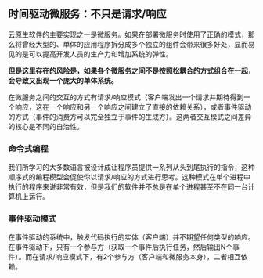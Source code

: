 时间驱动微服务：不只是请求/响应
------------------------------------------------

云原生软件的主要实现之一是微服务。如果在部署微服务时使用了正确的模式，那么将曾经大型的、单体的应用程序拆分成多个独立的组件会带来很多好处，显而易见的是可以提高开发人员的生产力和增加系统的弹性。

**但是这里存在的风险是，如果各个微服务之间不是按照松耦合的方式组合在一起，会导致又出现一个庞大的单体系统。**

在微服务之间的交互的方式有请求/响应模式（客户端发出一个请求并期待得到一个响应，这在一个响应和另一个响应之间建立了直接的依赖关系），或者事件驱动的方式（事件的消费方可以完全独立于事件的生成方）。这两者交互模式之间差异的核心是不同的自治性。



### 命令式编程

我们所学习的大多数语言被设计成让程序员提供一系列从头到尾执行的指令，这种顺序式的编程模型会促使你以请求/响应的方式进行思考。这种模式在单个进程中执行的程序来说非常有效，但是我们的软件并不总是在单个进程甚至不在同一台计算机上运行。



### 事件驱动模式

在事件驱动的系统中，触发代码执行的实体（客户端）并不期望任何类型的响应。在事件驱动下，只有一个参与方（获取一个事件后执行任务，然后输出N个事件）。而在请求/响应模式下，有2个参与方（客户端和微服务本身），二者相互依赖。

